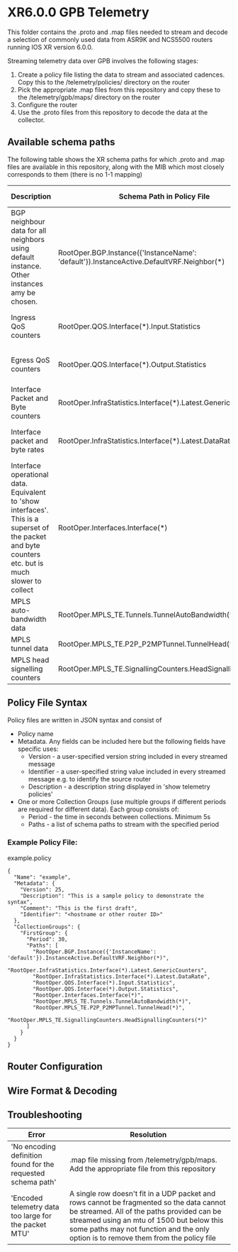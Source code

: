 # XR6.0.0 GPB Telemetry

This folder contains the .proto and .map files needed to stream and decode a selection of commonly used data from ASR9K and NCS5500 routers running IOS XR version 6.0.0. 

Streaming telemetry data over GPB involves the following stages:

1. Create a policy file listing the data to stream and associated cadences. Copy this to the /telemetry/policies/ directory on the router
2. Pick the appropriate .map files from this repository and copy these to the /telemetry/gpb/maps/ directory on the router
3. Configure the router
4. Use the .proto files from this repository to decode the data at the collector.

## Available schema paths

The following table shows the XR schema paths for which .proto and .map files are available in this repository, along with the MIB which most closely corresponds to them (there is no 1-1 mapping)

 Description | Schema Path in Policy File | .proto & .map filename | Corresponding MIB(s)
 ----------- | -------------------------- | ---------------------- | --------------------
 BGP neighbour data for all neighbors using default instance. Other instances amy be chosen. | RootOper.BGP.Instance({'InstanceName': 'default'}).InstanceActive.DefaultVRF.Neighbor(*) | bgp_neighbor | BGP4-MIB, CISCO-BGP4-MIB
 Ingress QoS counters | RootOper.QOS.Interface(*).Input.Statistics | qos_input_statistics | CISCO-CLASS-BASED-QOS-MIB
 Egress QoS counters | RootOper.QOS.Interface(*).Output.Statistics | qos_output_statistics | CISCO-CLASS-BASED-QOS-MIB
 Interface Packet and Byte counters | RootOper.InfraStatistics.Interface(*).Latest.GenericCounters | infrastatistics_generic | IF-MIB, CISCO-IF-EXTENSION-MIB
 Interface packet and byte rates | RootOper.InfraStatistics.Interface(*).Latest.DataRate | infrastatistics_datarate | IF-MIB, CISCO-IF-EXTENSION-MIB
 Interface operational data. Equivalent to 'show interfaces'. This is a superset of the packet and byte counters etc. but is much slower to collect | RootOper.Interfaces.Interface(*) | interfaces | IF-MIB, CISCO-IF-EXTENSION-MIB
 MPLS auto-bandwidth data | RootOper.MPLS_TE.Tunnels.TunnelAutoBandwidth(*) | mpls_te_tunnelautobandwidth | CISCO-MPLS-TE-STD-EXT-MIB
 MPLS tunnel data | RootOper.MPLS_TE.P2P_P2MPTunnel.TunnelHead(*) | mpls_te_tunnelhead | MPLS-TE-STD-MIB
 MPLS head signelling counters | RootOper.MPLS_TE.SignallingCounters.HeadSignallingCounters | mpls_te_headsignallingcounters | MPLS-TE-STD-MIB

## Policy File Syntax

Policy files are written in JSON syntax and consist of
 * Policy name
 * Metadata. Any fields can be included here but the following fields have specific uses:
   * Version - a user-specified version string included in every streamed message
   * Identifier - a user-specified string value included in every streamed message e.g. to identify the source router
   * Description - a description string displayed in 'show telemetry policies'
 * One or more Collection Groups (use multiple groups if different periods are required for different data). Each group consists of:
   * Period - the time in seconds between collections. Minimum 5s
   * Paths - a list of schema paths to stream with the specified period

### Example Policy File:

example.policy

    {
      "Name": "example",
      "Metadata": {
        "Version": 25,
        "Description": "This is a sample policy to demonstrate the syntax",
        "Comment": "This is the first draft",
        "Identifier": "<hostname or other router ID>"
      },
      "CollectionGroups": {
        "FirstGroup": {
          "Period": 30,
          "Paths": [
            "RootOper.BGP.Instance({'InstanceName': 'default'}).InstanceActive.DefaultVRF.Neighbor(*)",
            "RootOper.InfraStatistics.Interface(*).Latest.GenericCounters",
            "RootOper.InfraStatistics.Interface(*).Latest.DataRate",
            "RootOper.QOS.Interface(*).Input.Statistics",
            "RootOper.QOS.Interface(*).Output.Statistics",
            "RootOper.Interfaces.Interface(*)",
            "RootOper.MPLS_TE.Tunnels.TunnelAutoBandwidth(*)",
            "RootOper.MPLS_TE.P2P_P2MPTunnel.TunnelHead(*)",
            "RootOper.MPLS_TE.SignallingCounters.HeadSignallingCounters(*)"
          ]
        }
      }
    }

## Router Configuration

## Wire Format & Decoding

## Troubleshooting

 Error | Resolution 
 ----- | ---------- 
 'No encoding definition found for the requested schema path' | .map file missing from /telemetry/gpb/maps. Add the appropriate file from this repository
 'Encoded telemetry data too large for the packet MTU' | A single row doesn't fit in a UDP packet and rows cannot be fragmented so the data cannot be streamed. All of the paths provided can be streamed using an mtu of 1500 but below this some paths may not function and the only option is to remove them from the policy file

